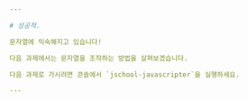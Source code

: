 ```yaml
---

# 성공적.

문자열에 익숙해지고 있습니다!

다음 과제에서는 문자열을 조작하는 방법을 살펴보겠습니다.

다음 과제로 가시려면 콘솔에서 `jschool-javascripter`을 실행하세요.

---
```

